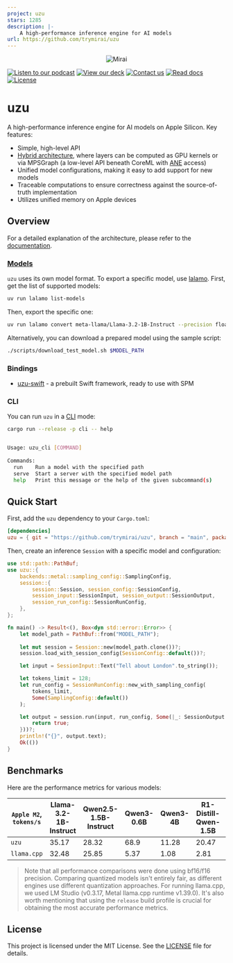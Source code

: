 ```yaml
---
project: uzu
stars: 1285
description: |-
    A high-performance inference engine for AI models
url: https://github.com/trymirai/uzu
---
```


<p align="center">
  <picture>
    <img alt="Mirai" src="https://artifacts.trymirai.com/social/github/uzu-header.jpg" style="max-width: 100%;">
  </picture>
</p>

<a href="https://artifacts.trymirai.com/social/about_us.mp3"><img src="https://img.shields.io/badge/Listen-Podcast-red" alt="Listen to our podcast"></a>
<a href="https://docsend.com/v/76bpr/mirai2025"><img src="https://img.shields.io/badge/View-Deck-red" alt="View our deck"></a>
<a href="mailto:alexey@getmirai.co,dima@getmirai.co,aleksei@getmirai.co?subject=Interested%20in%20Mirai"><img src="https://img.shields.io/badge/Send-Email-green" alt="Contact us"></a>
<a href="https://docs.trymirai.com/components/inference-engine"><img src="https://img.shields.io/badge/Read-Docs-blue" alt="Read docs"></a>
[![License](https://img.shields.io/badge/License-MIT-blue)](LICENSE)

# uzu

A high-performance inference engine for AI models on Apple Silicon. Key features:

- Simple, high-level API
- [Hybrid architecture](https://docs.trymirai.com/components/inference-engine#before-we-start), where layers can be computed as GPU kernels or via MPSGraph (a low-level API beneath CoreML with [ANE](https://trymirai.com/blog/iphone-hardware) access)
- Unified model configurations, making it easy to add support for new models
- Traceable computations to ensure correctness against the source-of-truth implementation
- Utilizes unified memory on Apple devices

## Overview

For a detailed explanation of the architecture, please refer to the [documentation](https://docs.trymirai.com/components/inference-engine).

### [Models](https://trymirai.com/models)

`uzu` uses its own model format. To export a specific model, use [lalamo](https://github.com/trymirai/lalamo). First, get the list of supported models:

```bash
uv run lalamo list-models
```

Then, export the specific one:

```bash
uv run lalamo convert meta-llama/Llama-3.2-1B-Instruct --precision float16
```

Alternatively, you can download a prepared model using the sample script:

```bash
./scripts/download_test_model.sh $MODEL_PATH
```

### Bindings

- [uzu-swift](https://github.com/trymirai/uzu-swift) - a prebuilt Swift framework, ready to use with SPM

### CLI

You can run `uzu` in a [CLI](https://docs.trymirai.com/components/cli) mode:

```bash
cargo run --release -p cli -- help
```

```bash

Usage: uzu_cli [COMMAND]
​
Commands:
  run    Run a model with the specified path
  serve  Start a server with the specified model path
  help   Print this message or the help of the given subcommand(s)
```

## Quick Start

First, add the `uzu` dependency to your `Cargo.toml`:

```toml
[dependencies]
uzu = { git = "https://github.com/trymirai/uzu", branch = "main", package = "uzu" }
```

Then, create an inference `Session` with a specific model and configuration:

```rust
use std::path::PathBuf;
use uzu::{
    backends::metal::sampling_config::SamplingConfig,
    session::{
        session::Session, session_config::SessionConfig,
        session_input::SessionInput, session_output::SessionOutput,
        session_run_config::SessionRunConfig,
    },
};

fn main() -> Result<(), Box<dyn std::error::Error>> {
    let model_path = PathBuf::from("MODEL_PATH");
    
    let mut session = Session::new(model_path.clone())?;
    session.load_with_session_config(SessionConfig::default())?;

    let input = SessionInput::Text("Tell about London".to_string());

    let tokens_limit = 128;
    let run_config = SessionRunConfig::new_with_sampling_config(
        tokens_limit,
        Some(SamplingConfig::default())
    );

    let output = session.run(input, run_config, Some(|_: SessionOutput| {
        return true;
    }))?;
    println!("{}", output.text);
    Ok(())
}
```

## Benchmarks

Here are the performance metrics for various models:

| `Apple M2`, `tokens/s` | Llama-3.2-1B-Instruct | Qwen2.5-1.5B-Instruct | Qwen3-0.6B | Qwen3-4B | R1-Distill-Qwen-1.5B | SmolLM2-1.7B-Instruct | Gemma-3-1B-Instruct |
| ---------------------- | --------------------- | --------------------- | ---------- | -------- | -------------------- | --------------------- | ------------------- |
| `uzu`                  | 35.17                 | 28.32                 | 68.9       | 11.28    | 20.47                | 25.01                 | 41.50               |
| `llama.cpp`            | 32.48                 | 25.85                 | 5.37       | 1.08     | 2.81                 | 23.74                 | 37.68               |

> Note that all performance comparisons were done using bf16/f16 precision. Comparing quantized models isn't entirely fair, as different engines use different quantization approaches. For running llama.cpp, we used LM Studio (v0.3.17, Metal llama.cpp runtime v1.39.0). It's also worth mentioning that using the `release` build profile is crucial for obtaining the most accurate performance metrics.

## License

This project is licensed under the MIT License. See the [LICENSE](LICENSE) file for details.

